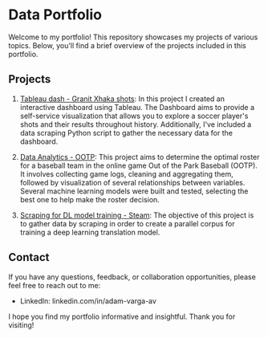 # Data Portfolio

Welcome to my portfolio! This repository showcases my projects of various topics. Below, you'll find a brief overview of the projects included in this portfolio.

## Projects

1. [Tableau dash - Granit Xhaka shots](./GranitXhakaBirthday/): In this project I created an interactive dashboard using Tableau. The Dashboard aims to provide a self-service visualization that allows you to explore a soccer player's shots and their results throughout history. Additionally, I've included a data scraping Python script to gather the necessary data for the dashboard.
   
2. [Data Analytics - OOTP](./OOTP/): This project aims to determine the optimal roster for a baseball team in the online game Out of the Park Baseball (OOTP). It involves collecting game logs, cleaning and aggregating them, followed by visualization of several relationships between variables. Several machine learning models were built and tested, selecting the best one to help make the roster decision.

3. [Scraping for DL model training - Steam](./TranslationCorpusScraping/): The objective of this project is to gather data by scraping in order to create a parallel corpus for training a deep learning translation model.


## Contact

If you have any questions, feedback, or collaboration opportunities, please feel free to reach out to me:

- LinkedIn: linkedin.com/in/adam-varga-av

I hope you find my portfolio informative and insightful. Thank you for visiting!

